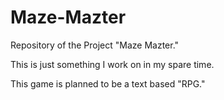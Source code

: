 # Maze-Mazter
Repository of the Project "Maze Mazter."

This is just something I work on in my spare time.

This game is planned to be a text based "RPG."
  
